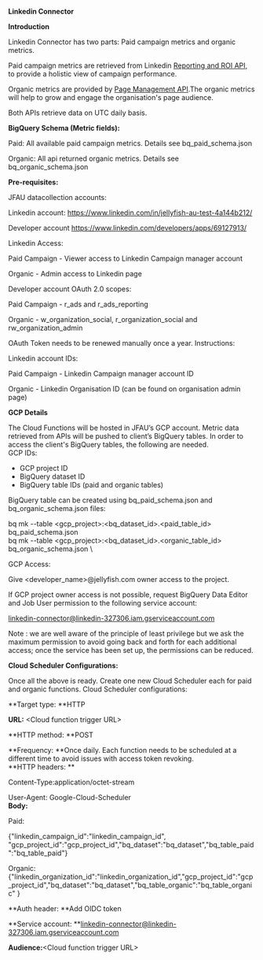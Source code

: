 **Linkedin Connector**

**Introduction**

Linkedin Connector has two parts: Paid campaign metrics and organic metrics.

Paid campaign metrics are retrieved from Linkedin [Reporting and ROI API,](https://docs.microsoft.com/en-us/linkedin/marketing/integrations/ads-reporting/getting-started?tabs=http) to provide a holistic view of campaign performance. 

Organic metrics are provided by [Page Management API](https://docs.microsoft.com/en-us/linkedin/marketing/integrations/community-management/organizations).The organic metrics will help to grow and engage the organisation's page audience.

Both APIs retrieve data on UTC daily basis.

**BigQuery Schema (Metric fields):**

Paid: All available paid campaign metrics. Details see bq_paid_schema.json

Organic: All api returned organic metrics. Details see bq_organic_schema.json

**Pre-requisites:**

JFAU datacollection accounts:

Linkedin account: https://www.linkedin.com/in/jellyfish-au-test-4a144b212/

Developer account https://www.linkedin.com/developers/apps/69127913/

Linkedin Access:

Paid Campaign - Viewer access to Linkedin Campaign manager account

Organic - Admin access to Linkedin page

Developer account OAuth 2.0 scopes:

Paid Campaign - r_ads and r_ads_reporting

Organic - w_organization_social, r_organization_social and rw_organization_admin

OAuth Token needs to be renewed manually once a year. Instructions: 

Linkedin account IDs:

Paid Campaign - Linkedin Campaign manager account ID

Organic - Linkedin Organisation ID (can be found on organisation admin page)

**GCP Details**

The Cloud Functions will be hosted in JFAU’s GCP account. Metric data retrieved from APIs will be pushed to client’s BigQuery tables. In order to access the client's BigQuery tables, the following are needed. \
GCP IDs:



* GCP project ID
* BigQuery dataset ID
* BigQuery table IDs (paid and organic tables)

BigQuery table can be created using bq_paid_schema.json and bq_organic_schema.json files: 

bq mk --table &lt;gcp_project>:&lt;bq_dataset_id>.&lt;paid_table_id> bq_paid_schema.json \
bq mk --table &lt;gcp_project>:&lt;bq_dataset_id>.&lt;organic_table_id> bq_organic_schema.json \


GCP Access:

Give &lt;developer_name>@jellyfish.com owner access to the project.

If GCP project owner access is not possible, request BigQuery Data Editor and Job User permission to the following service account:

linkedin-connector@linkedin-327306.iam.gserviceaccount.com 

Note : we are well aware of the principle of least privilege but we ask the maximum permission to avoid going back and forth for each additional access; once the service has been set up, the permissions can be reduced.

**Cloud Scheduler Configurations:**

Once all the above is ready. Create one new Cloud Scheduler each for paid and organic functions. Cloud Scheduler configurations:

**Target type: **HTTP

**URL:** &lt;Cloud function trigger URL>

**HTTP method: **POST

**Frequency: **Once daily. Each function needs to be scheduled at a different time to avoid issues with access token revoking. \
**HTTP headers: **

Content-Type:application/octet-stream

User-Agent: Google-Cloud-Scheduler \
**Body:**

Paid:

{"linkedin_campaign_id":"linkedin_campaign_id", "gcp_project_id":"gcp_project_id","bq_dataset":"bq_dataset","bq_table_paid":"bq_table_paid"}

Organic: {"linkedin_organization_id":"linkedin_organization_id","gcp_project_id":"gcp_project_id","bq_dataset":"bq_dataset","bq_table_organic":"bq_table_organic" }

**Auth header: **Add OIDC token

**Service account: **linkedin-connector@linkedin-327306.iam.gserviceaccount.com

**Audience:**&lt;Cloud function trigger URL>
